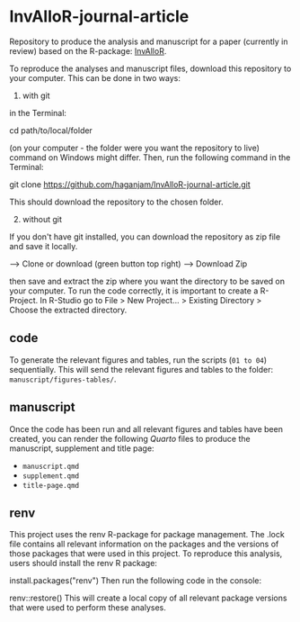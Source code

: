 
# InvAlloR-journal-article

Repository to produce the analysis and manuscript for a paper (currently in review) based on the R-package: [InvAlloR](https://haganjam.github.io/InvAlloR/).

To reproduce the analyses and manuscript files, download this repository to your computer. This can be done in two ways:

1. with git

in the Terminal:

cd path/to/local/folder

(on your computer - the folder were you want the repository to live) command on Windows might differ. Then, run the following command in the Terminal:

git clone https://github.com/haganjam/InvAlloR-journal-article.git

This should download the repository to the chosen folder.

2. without git

If you don't have git installed, you can download the repository as zip file and save it locally.

--> Clone or download (green button top right) --> Download Zip

then save and extract the zip where you want the directory to be saved on your computer. To run the code correctly, it is important to create a R-Project. In R-Studio go to File > New Project... > Existing Directory > Choose the extracted directory.

## code

To generate the relevant figures and tables, run the scripts (`01 to 04`) sequentially. This will send the relevant figures and tables to the folder: `manuscript/figures-tables/`.

## manuscript

Once the code has been run and all relevant figures and tables have been created, you can render the following *Quarto* files to produce the manuscript, supplement and title page:

+ `manuscript.qmd`
+ `supplement.qmd`
+ `title-page.qmd`

## renv

This project uses the renv R-package for package management. The .lock file contains all relevant information on the packages and the versions of those packages that were used in this project. To reproduce this analysis, users should install the renv R package:

install.packages("renv")
Then run the following code in the console:

renv::restore()
This will create a local copy of all relevant package versions that were used to perform these analyses.
